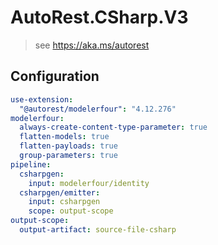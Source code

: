 # AutoRest.CSharp.V3
> see https://aka.ms/autorest

## Configuration
```yaml
use-extension:
  "@autorest/modelerfour": "4.12.276"
modelerfour:
  always-create-content-type-parameter: true
  flatten-models: true
  flatten-payloads: true
  group-parameters: true
pipeline:
  csharpgen:
    input: modelerfour/identity
  csharpgen/emitter:
    input: csharpgen
    scope: output-scope
output-scope:
  output-artifact: source-file-csharp
```
